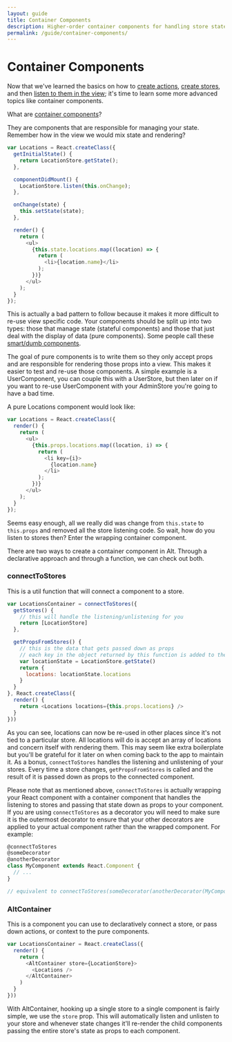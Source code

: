 ```yaml
---
layout: guide
title: Container Components
description: Higher-order container components for handling store state
permalink: /guide/container-components/
---
```


# Container Components

Now that we've learned the basics on how to [create actions](actions.md), [create stores](store.md),
and then [listen to them in the view](view.md); it's time to learn some more advanced topics like container components.

What are [container components](https://medium.com/@learnreact/container-components-c0e67432e005)?

They are components that are responsible for managing your state. Remember how in the view we would mix state and rendering?

```js
var Locations = React.createClass({
  getInitialState() {
    return LocationStore.getState();
  },

  componentDidMount() {
    LocationStore.listen(this.onChange);
  },

  onChange(state) {
    this.setState(state);
  },

  render() {
    return (
      <ul>
        {this.state.locations.map((location) => {
          return (
            <li>{location.name}</li>
          );
        })}
      </ul>
    );
  }
});
```

This is actually a bad pattern to follow because it makes it more difficult to re-use view specific code. Your components should be split up into two types: those that manage state (stateful components) and those that just deal with the display of data (pure components). Some people call these [smart/dumb components](https://medium.com/@dan_abramov/smart-and-dumb-components-7ca2f9a7c7d0).

The goal of pure components is to write them so they only accept props and are responsible for rendering those props into a view. This makes it easier to test and re-use those components. A simple example is a UserComponent, you can couple this with a UserStore, but then later on if you want to re-use UserComponent with your AdminStore you're going to have a bad time.

A pure Locations component would look like:

```js
var Locations = React.createClass({
  render() {
    return (
      <ul>
        {this.props.locations.map((location, i) => {
          return (
            <li key={i}>
              {location.name}
            </li>
          );
        })}
      </ul>
    );
  }
});
```

Seems easy enough, all we really did was change from `this.state` to `this.props` and removed all the store listening code. So wait, how do you listen to stores then? Enter the wrapping container component.

There are two ways to create a container component in Alt. Through a declarative approach and through a function, we can check out both.

### connectToStores

This is a util function that will connect a component to a store.

```js
var LocationsContainer = connectToStores({
  getStores() {
    // this will handle the listening/unlistening for you
    return [LocationStore]
  },

  getPropsFromStores() {
    // this is the data that gets passed down as props
    // each key in the object returned by this function is added to the `this.props`
    var locationState = LocationStore.getState()
    return {
      locations: locationState.locations
    }
  }
}, React.createClass({
  render() {
    return <Locations locations={this.props.locations} />
  }
}))
```

As you can see, locations can now be re-used in other places since it's not tied to a particular store. All locations will do is accept an array of locations and concern itself with rendering them. This may seem like extra boilerplate but you'll be grateful for it later on when coming back to the app to maintain it. As a bonus, `connectToStores` handles the listening and unlistening of your stores. Every time a store changes, `getPropsFromStores` is called and the result of it is passed down as props to the connected component.

Please note that as mentioned above, `connectToStores` is actually wrapping your React component with a container component that handles the listening to stores and passing that state down as props to your component. If you are using `connectToStores` as a decorator you will need to make sure it is the outermost decorator to ensure that your other decorators are applied to your actual component rather than the wrapped component. For example:

```js
@connectToStores
@someDecorator
@anotherDecorator
class MyComponent extends React.Component {
  // ...
}

// equivalent to connectToStores(someDecorator(anotherDecorator(MyComponent)))
```

### AltContainer

This is a component you can use to declaratively connect a store, or pass down actions, or context to the pure components.

```js
var LocationsContainer = React.createClass({
  render() {
    return (
      <AltContainer store={LocationStore}>
        <Locations />
      </AltContainer>
    )
  }
}))
```

With AltContainer, hooking up a single store to a single component is fairly simple, we use the `store` prop. This will automatically listen and unlisten to your store and whenever state changes it'll re-render the child components passing the entire store's state as props to each component.
